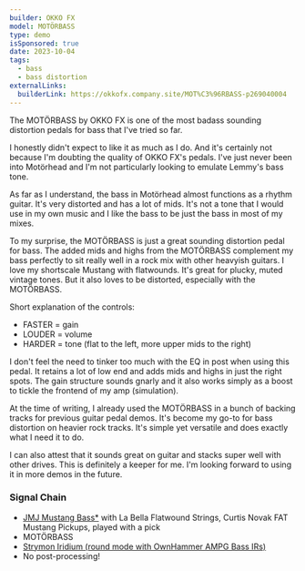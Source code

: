 ```yaml
---
builder: OKKO FX
model: MOTÖRBASS
type: demo
isSponsored: true
date: 2023-10-04
tags:
  - bass
  - bass distortion
externalLinks:
  builderLink: https://okkofx.company.site/MOT%C3%96RBASS-p269040004
---
```


The MOTÖRBASS by OKKO FX is one of the most badass sounding distortion pedals for bass that I've tried so far.

I honestly didn't expect to like it as much as I do. And it's certainly not because I'm doubting the quality of OKKO FX's pedals. I've just never been into Motörhead and I'm not particularly looking to emulate Lemmy's bass tone.

As far as I understand, the bass in Motörhead almost functions as a rhythm guitar. It's very distorted and has a lot of mids. It's not a tone that I would use in my own music and I like the bass to be just the bass in most of my mixes.

To my surprise, the MOTÖRBASS is just a great sounding distortion pedal for bass. The added mids and highs from the MOTÖRBASS complement my bass perfectly to sit really well in a rock mix with other heavyish guitars. I love my shortscale Mustang with flatwounds. It's great for plucky, muted vintage tones. But it also loves to be distorted, especially with the MOTÖRBASS.

Short explanation of the controls:

- FASTER = gain
- LOUDER = volume
- HARDER = tone (flat to the left, more upper mids to the right)

I don't feel the need to tinker too much with the EQ in post when using this pedal. It retains a lot of low end and adds mids and highs in just the right spots. The gain structure sounds gnarly and it also works simply as a boost to tickle the frontend of my amp (simulation).

At the time of writing, I already used the MOTÖRBASS in a bunch of backing tracks for previous guitar pedal demos. It's become my go-to for bass distortion on heavier rock tracks. It's simple yet versatile and does exactly what I need it to do.

I can also attest that it sounds great on guitar and stacks super well with other drives. This is definitely a keeper for me. I'm looking forward to using it in more demos in the future.

### Signal Chain

- [JMJ Mustang Bass\*](https://sweetwater.sjv.io/R5A6bg) with La Bella Flatwound Strings, Curtis Novak FAT Mustang Pickups, played with a pick
- MOTÖRBASS
- [Strymon Iridium (round mode with OwnHammer AMPG Bass IRs)](/posts/strymon-iridium-bass-ownhammer-ir/)
- No post-processing!
